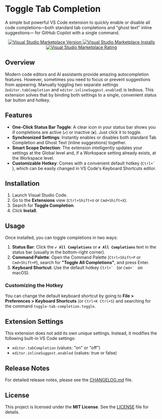 # Toggle Tab Completion

A simple but powerful VS Code extension to quickly enable or disable all code completions—both standard tab completions and "ghost text" inline suggestions— for GitHub Copilot with a single command.

<p align="center">
  <a href="https://marketplace.visualstudio.com/items?itemName=StefanoAldegheri.toggle-tab-completion">
    <img src="https://img.shields.io/visual-studio-marketplace/v/StefanoAldegheri.toggle-tab-completion.svg?color=blue&label=Marketplace" alt="Visual Studio Marketplace Version">
  </a>
  <a href="https://marketplace.visualstudio.com/items?itemName=StefanoAldegheri.toggle-tab-completion">
    <img src="https://img.shields.io/visual-studio-marketplace/i/StefanoAldegheri.toggle-tab-completion.svg?color=green" alt="Visual Studio Marketplace Installs">
  </a>
  <a href="https://marketplace.visualstudio.com/items?itemName=StefanoAldegheri.toggle-tab-completion">
    <img src="https://img.shields.io/visual-studio-marketplace/r/StefanoAldegheri.toggle-tab-completion.svg?color=yellow" alt="Visual Studio Marketplace Rating">
  </a>
</p>

## Overview

Modern code editors and AI assistants provide amazing autocompletion features. However, sometimes you need to focus or prevent suggestions from appearing. Manually toggling two separate settings (`editor.tabCompletion` and `editor.inlineSuggest.enabled`) is tedious. This extension solves that by binding both settings to a single, convenient status bar button and hotkey.

## Features

-   **One-Click Status Bar Toggle**: A clear icon in your status bar shows you if completions are active (`✔`) or inactive (`✘`). Just click it to toggle.
-   **Synchronized Settings**: Instantly enables or disables both standard Tab Completion and Ghost Text (inline suggestions) together.
-   **Smart Scope Detection**: The extension intelligently updates your settings at the Global level and, if a Workspace setting already exists, at the Workspace level.
-   **Customizable Hotkey**: Comes with a convenient default hotkey (``Ctrl+` ``), which can be easily changed in VS Code's Keyboard Shortcuts editor.

## Installation

1.  Launch Visual Studio Code.
2.  Go to the **Extensions** view (`Ctrl+Shift+X` or `Cmd+Shift+X`).
3.  Search for **Toggle Completion**.
4.  Click **Install**.

## Usage

Once installed, you can toggle completions in two ways:

1.  **Status Bar**: Click the **`✔ All Completions`** or **`✘ All Completions`** text in the status bar (usually in the bottom-right corner).
2.  **Command Palette**: Open the Command Palette (`Ctrl+Shift+P` or `Cmd+Shift+P`), search for **"Toggle All Completions"**, and press Enter.
3.  **Keyboard Shortcut**: Use the default hotkey ``Ctrl+` `` (or ``Cmd+` `` on macOS).

### Customizing the Hotkey

You can change the default keyboard shortcut by going to **File > Preferences > Keyboard Shortcuts** (or `Ctrl+K Ctrl+S`) and searching for the command `toggle-tab-completion.toggle`.

## Extension Settings

This extension does not add its own unique settings. Instead, it modifies the following built-in VS Code settings:

-   `editor.tabCompletion` (values: "on" or "off")
-   `editor.inlineSuggest.enabled` (values: true or false)

## Release Notes

For detailed release notes, please see the [CHANGELOG.md](CHANGELOG.md) file.

## License

This project is licensed under the **MIT License**. See the [LICENSE](LICENSE) file for details.